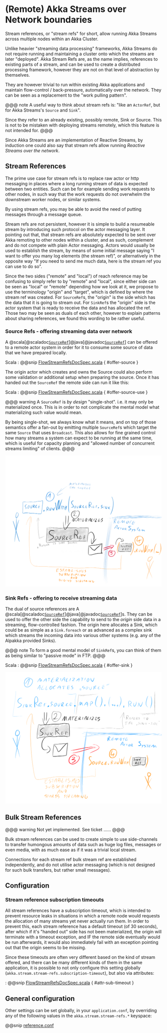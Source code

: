 # (Remote) Akka Streams over Network boundaries 

Stream references, or "stream refs" for short, allow running Akka Streams across multiple nodes within 
an Akka Cluster. 

Unlike heavier "streaming data processing" frameworks, Akka Streams do not require running and maintaining
a cluster onto which the streams are later "deployed". Akka Stream Refs are, as the name implies, references
to existing parts of a stream, and can be used to create a distributed processing framework, however they
are not on that level of abstraction by themselves. 
  
They are however trivial to run within existing Akka applications and maintain flow-control / back-pressure,
automatically over the network. They can be seen as a replacement to the "work pulling pattern".  


@@@ note
  A useful way to think about stream refs is: 
  "like an `ActorRef`, but for Akka Streams's `Source` and `Sink`".
  
  Since they refer to an already existing, possibly remote, Sink or Source.
  This is not to be mistaken with deploying streams remotely, which this feature is not intended for.
@@@

Since Akka Streams are an implementation of Reactive Streams, by induction one could also say that
stream refs allow running *Reactive Streams over the network*.

## Stream References

The prime use case for stream refs is to replace raw actor or http messaging in places where a long
running stream of data is expected between two entities. Such can be for example sending work requests
to other nodes, in such way that the work requests do not overwhelm the downstream worker nodes, 
or similar systems.

By using stream refs, you may be able to avoid the need of putting messages through a message queue.

Stream refs are not persistent, however it is simple to build a resumeable stream by introducing such protocol
on the actor messaging layer. It pointing out that, that stream refs are absolutely expected to be sent over
Akka remoting to other nodes within a cluster, and as such, complement and do not compete with plain Actor
messaging. Actors would usually be used to establish the stream, by means of some initial message saying 
"I want to offer you many log elements (the stream ref)", or alternatively in the opposite way "If you need
to send me much data, here is the stream ref you can use to do so".   

Since the two sides ("remote" and "local") of reach reference may be confusing to simply refer to by
"remote" and "local", since either side can be seen as "local" or "remote" depending how we look at it,
we propose to use the terminology "origin" and "target", which is defined by where the stream ref was created.
For `SourceRef`s, the "origin" is the side which has the data that it is going to stream out. For `SinkRef`s
the "origin" side is the actor system that is ready to receive the data and has allocated the ref. Those
two may be seen as duals of each other, however to explain patterns about sharing references, we found this
 wording to be rather useful.  

### Source Refs - offering streaming data over network

A @scala[@scaladoc[`SourceRef`](akka.stream.SourceRef)]@java[@javadoc[`SourceRef`](akka.stream.SourceRef)]
can be offered to a remote actor system in order for it to consume some source of data that we have prepared
locally. 

Scala
:   @@snip [FlowStreamRefsDocSpec.scala]($code$/scala/docs/stream/FlowSourceRefsDocSpec.scala) { #offer-source }

The origin actor which creates and owns the Source could also perform some validation or additional setup
when preparing the source. Once it has handed out the `SourceRef` the remote side can run it like this:

Scala
:   @@snip [FlowStreamRefsDocSpec.scala]($code$/scala/docs/stream/FlowSourceRefsDocSpec.scala) { #offer-source-use }


@@@ warning
  A `SourceRef` is *by design* "single-shot". i.e. it may only be materialized once.
  This is in order to not complicate the mental model what materializing such value would mean.
  
  By being single-shot, we always know what it means, and on top of those semantics offer a fan-out
  by emitting multiple `SourceRef`s which target the same `Source` that uses `Broadcast`.
  This also allows for fine grained control how many streams a system can expect to be running 
  at the same time, which is useful for capacity planning and "allowed number of concurrent streams
  limiting" of clients.
@@@


![simple-graph-example.png](../images/source-ref-dance.png)

### Sink Refs - offering to receive streaming data

The dual of source references are A @scala[@scaladoc[`SourceRef`](akka.stream.SinkRef)]@java[@javadoc[`SourceRef`](akka.stream.SinkRef)]s. They can be used to offer the other side the capability to 
send to the *origin* side data in a streaming, flow-controlled fashion. The origin here allocates a Sink,
which could be as simple as a `Sink.foreach` or as advanced as a complex sink which streams the incoming data
into various other systems (e.g. any of the Alpakka provided Sinks).

@@@ note
  To form a good mental model of `SinkRef`s, you can think of them as being similar to "passive mode" in FTP.
@@@

Scala
:   @@snip [FlowStreamRefsDocSpec.scala]($code$/scala/docs/stream/FlowSourceRefsDocSpec.scala) { #offer-sink }



![simple-graph-example.png](../images/sink-ref-dance.png)

## Bulk Stream References

@@@ warning
  Not yet implemented. See ticket ...... 
@@@

Bulk stream references can be used to create simple to use side-channels to transfer humongous amounts 
of data such as huge log files, messages or even media, with as much ease as if it was a trivial local stream.

Connections for each stream ref bulk stream ref are established independently, and do not utilise
actor messaging (which is not designed for such bulk transfers, but rather small messages).

## Configuration

### Stream reference subscription timeouts

All stream references have a subscription timeout, which is intended to prevent resource leaks
in situations in which a remote node would requests the allocation of many streams yet never actually run
them. In order to prevent this, each stream reference has a default timeout (of 30 seconds), after which
if it's "handed out" side has not been materialized, the origin will terminate with a timeout exception,
and IF the remote side eventually would be run afterwards, it would also immediately fail with an exception
pointing out that the origin seems to be missing.

Since these timeouts are often very different based on the kind of stream offered, and there can be 
many different kinds of them in the same application, it is possible to not only configure this setting
globally (`akka.stream.stream-refs.subscription-timeout`), but also via attributes:

 
:   @@snip [FlowStreamRefsDocSpec.scala]($code$/scala/docs/stream/FlowSourceRefsDocSpec.scala) { #attr-sub-timeout }

## General configuration

Other settings can be set globally, in your `application.conf`, by overriding any of the following values
in the `akka.stream.stream-refs.*` keyspace:

@@snip [reference.conf]($akka$/akka-stream/src/main/resources/reference.conf#stream-refs)
